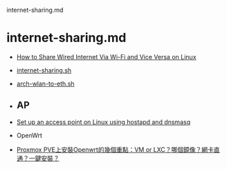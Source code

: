 internet-sharing.md

# internet-sharing.md
- [How to Share Wired Internet Via Wi-Fi and Vice Versa on Linux](https://www.tecmint.com/share-internet-in-linux/)
- [internet-sharing.sh](https://gist.github.com/EnigmaCurry/34fd778ad8108b2212a4e0547a51fe5c)
- [arch-wlan-to-eth.sh](https://gist.github.com/dimkouv/8aa8e509f562b103fe20a51cffc1af1c)
- ## AP
- [Set up an access point on Linux using hostapd and dnsmasq](https://finchsec-1672417305892.hashnode.dev/linux-ap-hostapd-dnsmasq-dhcp)

- OpenWrt
- [Proxmox PVE上安裝Openwrt的幾個重點：VM or LXC？哪個鏡像？網卡直通？一鍵安裝？](https://upsangel.com/openwrt/how-to-install-openwrt-on-proxmox/)
